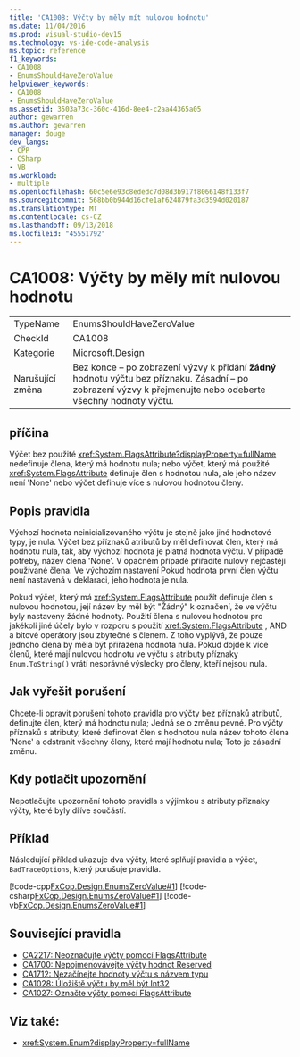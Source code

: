 ```yaml
---
title: 'CA1008: Výčty by měly mít nulovou hodnotu'
ms.date: 11/04/2016
ms.prod: visual-studio-dev15
ms.technology: vs-ide-code-analysis
ms.topic: reference
f1_keywords:
- CA1008
- EnumsShouldHaveZeroValue
helpviewer_keywords:
- CA1008
- EnumsShouldHaveZeroValue
ms.assetid: 3503a73c-360c-416d-8ee4-c2aa44365a05
author: gewarren
ms.author: gewarren
manager: douge
dev_langs:
- CPP
- CSharp
- VB
ms.workload:
- multiple
ms.openlocfilehash: 60c5e6e93c8ededc7d08d3b917f8066148f133f7
ms.sourcegitcommit: 568bb0b944d16cfe1af624879fa3d3594d020187
ms.translationtype: MT
ms.contentlocale: cs-CZ
ms.lasthandoff: 09/13/2018
ms.locfileid: "45551792"
---
```

# <a name="ca1008-enums-should-have-zero-value"></a>CA1008: Výčty by měly mít nulovou hodnotu

|||
|-|-|
|TypeName|EnumsShouldHaveZeroValue|
|CheckId|CA1008|
|Kategorie|Microsoft.Design|
|Narušující změna|Bez konce – po zobrazení výzvy k přidání **žádný** hodnotu výčtu bez příznaku. Zásadní – po zobrazení výzvy k přejmenujte nebo odeberte všechny hodnoty výčtu.|

## <a name="cause"></a>příčina

Výčet bez použité <xref:System.FlagsAttribute?displayProperty=fullName> nedefinuje člena, který má hodnotu nula; nebo výčet, který má použité <xref:System.FlagsAttribute> definuje člen s hodnotou nula, ale jeho název není 'None' nebo výčet definuje více s nulovou hodnotou členy.

## <a name="rule-description"></a>Popis pravidla

Výchozí hodnota neinicializovaného výčtu je stejně jako jiné hodnotové typy, je nula. Výčet bez příznaků atributů by měl definovat člen, který má hodnotu nula, tak, aby výchozí hodnota je platná hodnota výčtu. V případě potřeby, název člena 'None'. V opačném případě přiřadíte nulový nejčastěji používané člena. Ve výchozím nastavení Pokud hodnota první člen výčtu není nastavená v deklaraci, jeho hodnota je nula.

Pokud výčet, který má <xref:System.FlagsAttribute> použít definuje člen s nulovou hodnotou, její název by měl být "Žádný" k označení, že ve výčtu byly nastaveny žádné hodnoty. Použití člena s nulovou hodnotou pro jakékoli jiné účely bylo v rozporu s použití <xref:System.FlagsAttribute> , AND a bitové operátory jsou zbytečné s členem. Z toho vyplývá, že pouze jednoho člena by měla být přiřazena hodnota nula. Pokud dojde k více členů, které mají nulovou hodnotu ve výčtu s atributy příznaky `Enum.ToString()` vrátí nesprávné výsledky pro členy, kteří nejsou nula.

## <a name="how-to-fix-violations"></a>Jak vyřešit porušení

Chcete-li opravit porušení tohoto pravidla pro výčty bez příznaků atributů, definujte člen, který má hodnotu nula; Jedná se o změnu pevné. Pro výčty příznaků s atributy, které definovat člen s hodnotou nula název tohoto člena 'None' a odstranit všechny členy, které mají hodnotu nula; Toto je zásadní změnu.

## <a name="when-to-suppress-warnings"></a>Kdy potlačit upozornění

Nepotlačujte upozornění tohoto pravidla s výjimkou s atributy příznaky výčty, které byly dříve součástí.

## <a name="example"></a>Příklad

Následující příklad ukazuje dva výčty, které splňují pravidla a výčet, `BadTraceOptions`, který porušuje pravidla.

[!code-cpp[FxCop.Design.EnumsZeroValue#1](../code-quality/codesnippet/CPP/ca1008-enums-should-have-zero-value_1.cpp)]
[!code-csharp[FxCop.Design.EnumsZeroValue#1](../code-quality/codesnippet/CSharp/ca1008-enums-should-have-zero-value_1.cs)]
[!code-vb[FxCop.Design.EnumsZeroValue#1](../code-quality/codesnippet/VisualBasic/ca1008-enums-should-have-zero-value_1.vb)]

## <a name="related-rules"></a>Související pravidla

- [CA2217: Neoznačujte výčty pomocí FlagsAttribute](../code-quality/ca2217-do-not-mark-enums-with-flagsattribute.md)
- [CA1700: Nepojmenovávejte výčty hodnot Reserved](../code-quality/ca1700-do-not-name-enum-values-reserved.md)
- [CA1712: Nezačínejte hodnoty výčtu s názvem typu](../code-quality/ca1712-do-not-prefix-enum-values-with-type-name.md)
- [CA1028: Úložiště výčtu by měl být Int32](../code-quality/ca1028-enum-storage-should-be-int32.md)
- [CA1027: Označte výčty pomocí FlagsAttribute](../code-quality/ca1027-mark-enums-with-flagsattribute.md)

## <a name="see-also"></a>Viz také:

- <xref:System.Enum?displayProperty=fullName>